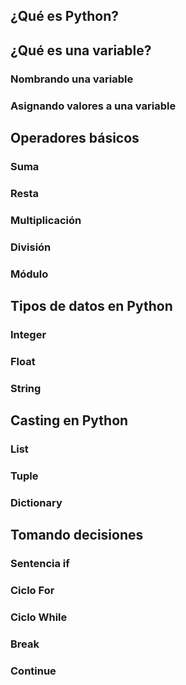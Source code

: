 ## ¿Qué es Python?
## ¿Qué es una variable?

### Nombrando una variable

### Asignando valores a una variable

## Operadores básicos

### Suma

### Resta

### Multiplicación

### División

### Módulo

## Tipos de datos en Python

### Integer

### Float

### String

## Casting en Python

### List

### Tuple

### Dictionary

## Tomando decisiones

### Sentencia if

### Ciclo For

### Ciclo While

### Break

### Continue
